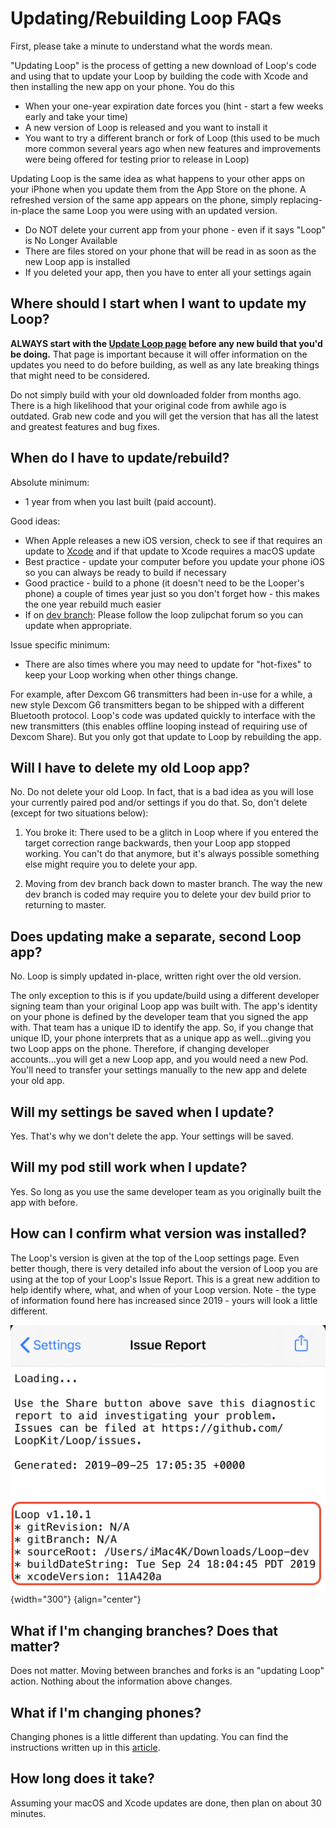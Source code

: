 # Updating/Rebuilding Loop FAQs

First, please take a minute to understand what the words mean.

"Updating Loop" is the process of getting a new download of Loop's code and using that to update your Loop by building the code with Xcode and then installing the new app on your phone. You do this

* When your one-year expiration date forces you (hint - start a few weeks early and take your time)
* A new version of Loop is released and you want to install it
* You want to try a different branch or fork of Loop (this used to be much more common several years ago when new features and improvements were being offered for testing prior to release in Loop)

Updating Loop is the same idea as what happens to your other apps on your iPhone when you update them from the App Store on the phone. A refreshed version of the same app appears on the phone, simply replacing-in-place the same Loop you were using with an updated version.

* Do NOT delete your current app from your phone - even if it says "Loop" is No Longer Available
* There are files stored on your phone that will be read in as soon as the new Loop app is installed
* If you deleted your app, then you have to enter all your settings again

## Where should I start when I want to update my Loop?

**ALWAYS start with the [Update Loop page](../build/updating.md) before any new build that you'd be doing.** That page is important because it will offer information on the updates you need to do before building, as well as any late breaking things that might need to be considered.

Do not simply build with your old downloaded folder from months ago. There is a high likelihood that your original code from awhile ago is outdated. Grab new code and you will get the version that has all the latest and greatest features and bug fixes.

## When do I have to update/rebuild?

Absolute minimum:

* 1 year from when you last built (paid account).

Good ideas:

* When Apple releases a new iOS version, check to see if that requires an update to [Xcode](../build/step8.md#how-do-all-the-minimum-versions-relate-to-each-other) and if that update to Xcode requires a macOS update
* Best practice - update your computer before you update your phone iOS so you can always be ready to build if necessary
* Good practice - build to a phone (it doesn't need to be the Looper's phone) a couple of times year just so you don't forget how - this makes the one year rebuild much easier
* If on [dev branch](branch-faqs.md#whats-going-on-in-the-dev-branch): Please follow the loop zulipchat forum so you can update when appropriate.

Issue specific minimum:

* There are also times where you may need to update for "hot-fixes" to keep your Loop working when other things change.

For example, after Dexcom G6 transmitters had been in-use for a while, a new style Dexcom G6 transmitters began to be shipped with a different Bluetooth protocol. Loop's code was updated quickly to interface with the new transmitters (this enables offline looping instead of requiring use of Dexcom Share). But you only got that update to Loop by rebuilding the app.


## Will I have to delete my old Loop app?

No. Do not delete your old Loop. In fact, that is a bad idea as you will lose your currently paired pod and/or settings if you do that. So, don't delete (except for two situations below):

1. You broke it: There used to be a glitch in Loop where if you entered the target correction range backwards, then your Loop app stopped working. You can't do that anymore, but it's always possible something else might require you to delete your app.

2. Moving from dev branch back down to master branch. The way the new dev branch is coded may require you to delete your dev build prior to returning to master.

## Does updating make a separate, second Loop app?

No. Loop is simply updated in-place, written right over the old version.

The only exception to this is if you update/build using a different developer signing team than your original Loop app was built with. The app's identity on your phone is defined by the developer team that you signed the app with. That team has a unique ID to identify the app. So, if you change that unique ID, your phone interprets that as a unique app as well...giving you two Loop apps on the phone. Therefore, if changing developer accounts...you will get a new Loop app, and you would need a new Pod. You'll need to transfer your settings manually to the new app and delete your old app.

## Will my settings be saved when I update?

Yes. That's why we don't delete the app. Your settings will be saved.

## Will my pod still work when I update?

Yes. So long as you use the same developer team as you originally built the app with before.

## How can I confirm what version was installed?

The Loop's version is given at the top of the Loop settings page. Even better though, there is very detailed info about the version of Loop you are using at the top of your Loop's Issue Report. This is a great new addition to help identify where, what, and when of your Loop version. Note - the type of information found here has increased since 2019 - yours will look a little different.

![img/loop-version.jpg](img/loop-version.jpg){width="300"}
{align="center"}

## What if I'm changing branches? Does that matter?

Does not matter. Moving between branches and forks is an "updating Loop" action. Nothing about the information above changes.

## What if I'm changing phones?

Changing phones is a little different than updating. You can find the instructions written up in this [article](https://www.loopandlearn.org/new-device/).

## How long does it take?

Assuming your macOS and Xcode updates are done, then plan on about 30 minutes.
